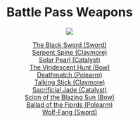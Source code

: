 <body>
  <div align="center">
    <h1> Battle Pass Weapons </h1>
<img src="https://i.imgur.com/1OFG9xx.png">

<a href="https://github.com/lihgrandini/characterstp/blob/main/Weapons/Battle%20Pass/The%20Black%20Sword.rar">The Black Sword (Sword)</a><br>
<a href="https://github.com/lihgrandini/characterstp/blob/main/Weapons/Battle%20Pass/Serpent%20Spine.rar">Serpent Spine (Claymore)</a><br>
<a href="https://github.com/lihgrandini/characterstp/blob/main/Weapons/Battle%20Pass/Solar%20Pearl.rar">Solar Pearl (Catalyst)</a><br>
<a href="https://github.com/lihgrandini/characterstp/blob/main/Weapons/Battle%20Pass/The%20Viridescent%20Hunt.rar">The Viridescent Hunt (Bow)</a><br>
<a href="https://github.com/lihgrandini/characterstp/blob/main/Weapons/Battle%20Pass/Deathmatch.rar">Deathmatch (Polearm)</a><br>
<a href="https://github.com/lihgrandini/characterstp/blob/main/Weapons/Battle%20Pass/Talking%20Stick.rar">Talking Stick (Claymore)</a><br>
<a href="https://github.com/lihgrandini/characterstp/blob/main/Weapons/Battle%20Pass/Sacrificial%20Jade.rar">Sacrificial Jade (Catalyst)</a><br>
<a href="https://github.com/lihgrandini/characterstp/blob/main/Weapons/Battle%20Pass/Scion%20of%20the%20Blazing%20Sun.rar">Scion of the Blazing Sun (Bow)</a><br>
<a href="https://github.com/lihgrandini/characterstp/blob/main/Weapons/Battle%20Pass/Ballad%20of%20the%20Fjords.rar">Ballad of the Fjords (Polearm)</a><br>
<a href="https://github.com/lihgrandini/characterstp/blob/main/Weapons/Battle%20Pass/Wolf-Fang.rar">Wolf-Fang (Sword)</a><br>
  
  </div>
</body>
